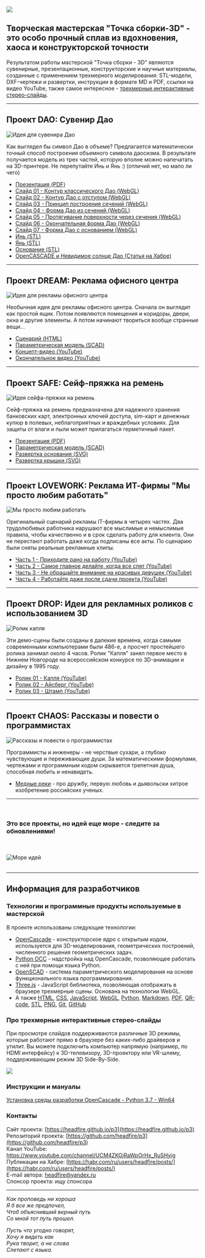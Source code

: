 
<img src="projects/brand/logo-header.png">

## Творческая мастерская "Точка сборки-3D" - это особо прочный сплав из вдохновения, хаоса и конструкторской точности

Результатом работы мастерской "Точка сборки - 3D" являются сувенирные, презентационные, конструкторские
и научные материалы, созданные с применением трехмерного моделирования: STL-модели, DXF-чертежи и развертки, 
инструкции в формате MD и PDF, ссылки на видео YouTube, также самое интересное - 
[трехмерные интерактивные стерео-слайды](#%D0%BF%D1%80%D0%BE-%D1%82%D1%80%D0%B5%D1%85%D0%BC%D0%B5%D1%80%D0%BD%D1%8B%D0%B5-%D0%B8%D0%BD%D1%82%D0%B5%D1%80%D0%B0%D0%BA%D1%82%D0%B8%D0%B2%D0%BD%D1%8B%D0%B5-%D1%81%D1%82%D0%B5%D1%80%D0%B5%D0%BE-%D1%81%D0%BB%D0%B0%D0%B9%D0%B4%D1%8B).

---

## Проект DAO: Сувенир Дао

![Идея для сувенира Дао](projects/dao/dao.png)

Как выглядел бы символ Дао в объеме? Предлагается математически точный
способ построения объемного символа даосизма. В результате получается модель
из трех частей, которую вполне можно напечатать на 3D-принтере. Не перепутайте Инь и Янь :) 
(отличий нет, но мало ли чего)

- [Презентация (PDF)](https://headfire.github.io/p3/projects/dao/dao.pdf)
- [Слайд 01 - Контур классического Дао (WebGL)](https://headfire.github.io/p3/vr/?s=dao_01)
- [Слайд 02 - Контур Дао с отступом (WebGL)](https://headfire.github.io/p3/vr/?s=dao_02)
- [Слайд 03 - Принцип построения сечений (WebGL)](https://headfire.github.io/p3/vr/?s=dao_03)
- [Слайд 04 - Форма Дао из сечений (WebGL)](https://headfire.github.io/p3/vr/?s=dao_04)
- [Слайд 05 - Протягивание поверхности через сечения (WebGL)](https://headfire.github.io/p3/vr/?s=dao_05)
- [Слайд 06 - Окончательная форма Дао (WebGL)](https://headfire.github.io/p3/vr/?s=dao_06)
- [Слайд 07 - Форма Дао с основанием (WebGL)](https://headfire.github.io/p3/vr/?s=dao_07)
- [Инь (STL)](https://headfire.github.io/p3/projects/dao/models/exp_001_shape.stl)
- [Янь (STL)](https://headfire.github.io/p3/projects/dao/models/exp_002_shape.stl)
- [Основание (STL)](https://headfire.github.io/p3/projects/dao/models/exp_003_shape.stl)
- [OpenCASCADE и Невидимое солнце Дао (Статья на Хабре)](https://habr.com/ru/post/518378/)

---

## Проект DREAM: Реклама офисного центра

![Идея для рекламы офисного центра](projects/dream/dream.png)

Необычная идея для рекламы офисного центра. Сначала он выглядит как простой ящик.
Потом появляются помещения и коридоры, двери, окна и другие элементы. А потом
начинают твориться вообще странные вещи...


- [Сценарий (HTML)](https://headfire.github.io/p3/projects/dream/dream.html)
- [Параметрическая модель (SCAD)](https://headfire.github.io/p3/projects/dream/dream.scad)
- [Концепт-видео (YouTube)](https://youtu.be/nTueqlaXfzI)
- [Окончательное видео (YouTube)](https://youtu.be/v7JT4rnEYXI)

---

## Проект SAFE: Сейф-пряжка на ремень

![Идея сейфа-пряжки на ремень](projects/safe/safe.png)

Сейф-пряжка на ремень предназначена для надежного хранения банковских карт, электронных ключей доступа,
sim-карт и денежных купюр в полевых, неблагоприятных и враждебных условиях. 
Для защиты от влаги и пыли может прилагаться герметичный пакет.

- [Презентация (PDF)](https://headfire.github.io/p3/projects/safe/safe.pdf)
- [Параметрическая модель (SCAD)](https://headfire.github.io/p3/projects/safe/safe.scad)
- [Развертка основания (SVG)](https://headfire.github.io/p3/projects/safe/draw/base.svg)
- [Развертка крышки (SVG)](https://headfire.github.io/p3/projects/safe/draw/cap.svg)

---

## Проект LOVEWORK: Реклама ИТ-фирмы "Мы просто любим работать"

![Мы просто любим работать](projects/lovework/lovework.png)

Оригинальный сценарий рекламы IT-фирмы в четырех частях. Два трудолюбивых работника нарушают все мыслимые и немыслимые правила,
чтобы качественно и в срок сделать работу для клиента. Они не перестают работать даже когда подписаны все акты. 
По сценарию были сняты реальные рекламные клипы.

- [Часть 1 - Приходите рано на работу (YouTube)](https://youtu.be/zYjJlzr7ZRg)
- [Часть 2 - Самое главное делайте, когда все спят (YouTube)](https://youtu.be/HYxcHhzCnbE)
- [Часть 3 - Не обращайте внимание на красивых девушек (YouTube)](https://youtu.be/Gfa-rAZaZDc)
- [Часть 4 - Работайте даже после сдачи проекта (YouTube)](https://youtu.be/DHjkV0FLSZE)

---

## Проект DROP: Идеи для рекламных роликов с использованием 3D

![Ролик капля](projects/drop/drop.png)

Эти демо-сцены были созданы в далекие времена, когда самыми современными компьютерами были 486-е, 
а просчет простейшего ролика занимал около 4 часов. Ролик "Капля" занял первое место
в Нижнем Новгороде на всероссийском конкурсе по 3D-анимации и дизайну в 1995 году. 


- [Ролик 01 - Капля (YouTube)](https://youtu.be/Am8hHFWLwfU)
- [Ролик 02 - Айсберг (YouTube)](https://youtu.be/CtpB2QVw0Pw)
- [Ролик 03 - Штамп (YouTube)](https://youtu.be/AG7Q6KNosvo)

---

## Проект CHAOS: Рассказы и повести о программистах

![Рассказы и повести о программистах](projects/chaos/chaos.png)

Программисты и инженеры - не черствые сухари, а глубоко чувствующие и переживающие души. За математическими
формулами, чертежами и программным кодом скрывается трепетная душа, способная любить и ненавидеть.

- [Медные реки](projects/chaos/river.md) - про дружбу, первую любовь и дьявольски хитрое изобретение 
российских ученых.


---

<br>

### Это все проекты, но идей еще море - следите за обновлениями!

<br><br>
![Море идей](brand/amp.png)
<br><br>

---

## Информация для разработчиков

### Технологии и программные продукты используемые в мастерской

В проекте использованы следующие технологии: 
- [OpenCascade](https://ru.wikipedia.org/wiki/Open_Cascade_Technology) - конструкторское ядро с открытым кодом,
используется для 3D-моделирования, геометрических построений, численного решения геометрических задач.
- [Python OCC](https://github.com/tpaviot/pythonocc-core) - надстройка над OpenCascade, позволяющее работать с ней 
при помощи языка Python.
- [OpenSCAD](https://openscad.org/) - система параметрического моделирования на основе функционального языка программирования.
- [Three.js](https://ru.wikipedia.org/wiki/Three.js) - JavaScript библиотека, позволяющая отображать
в браузере трехмерные сцены. Основана на технологии WebGL.
- А также [HTML](https://ru.wikipedia.org/wiki/HTML),
[CSS](https://ru.wikipedia.org/wiki/CSS),
[JavaScript](https://ru.wikipedia.org/wiki/JavaScript),
[WebGL](https://ru.wikipedia.org/wiki/WebGL),
[Python](https://ru.wikipedia.org/wiki/Python),
[Markdown](https://ru.wikipedia.org/wiki/Markdown),
[PDF](https://ru.wikipedia.org/wiki/Portable_Document_Format),
[QR-code](https://ru.wikipedia.org/wiki/QR-%D0%BA%D0%BE%D0%B4),
[STL](https://ru.wikipedia.org/wiki/STL_(%D1%84%D0%BE%D1%80%D0%BC%D0%B0%D1%82_%D1%84%D0%B0%D0%B9%D0%BB%D0%B0)),
[PNG](https://ru.wikipedia.org/wiki/PNG),
[Git](https://ru.wikipedia.org/wiki/Git),
[GitHub](https://ru.wikipedia.org/wiki/GitHub)

### Про трехмерные интерактивные стерео-слайды

При просмотре слайдов поддерживаются различные
3D режимы, которые работают прямо в браузере без каких-либо драйверов и утилит. 
Вы можете подключить компьютер напрямую (например, по HDMI интерфейсу) к
3D-телевизору, 3D-проектору или VR-шлему, поддерживающим режим 3D Side-By-Side.

<img src="vr/images/3d_modes.png" />

### Инструкции и мануалы

[Установка среды разработки OpenCascade - Python 3.7 - Win64](https://headfire.github.io/p3/projects/pydesklib/setup.html) 

### Контакты

Сайт проекта: [https://headfire.github.io/p3](https://headfire.github.io/p3)  
Репозиторий проекта: [https://github.com/headfire/p3](https://github.com/headfire/p3)  
Канал YouTube: https://www.youtube.com/channel/UCM4ZKGjRaWpOrHx_RuSHyig   
Публикации на Хабре: [https://habr.com/ru/users/headfire/posts/](https://habr.com/ru/users/headfire/posts/)   
E-mail автора: [headfire@yandex.ru](mailto:headfire@yandex.ru)  
Спонсор проекта: ищу спонсора   

---

*Как проповедь ни хороша*  
*Я б все же предпочел,*  
*Чтоб объяснивший верный путь*  
*Со мной тот путь прошел.*  

*Пусть что угодно говорят,*  
*Хочу я видеть как*  
*Рука творит, а не слова*  
*Слетают с языка.*


